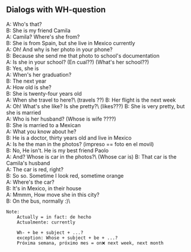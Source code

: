 ## Dialogs with WH-question

A: Who's that?\
B: She is my friend Camila\
A: Camila? Where's she from?\
B: She is from Spain, but she live in Mexico currently\
A: Oh! And why is her photo in your phone?\
B: Because she send me that photo to school's documentation\
A: Is she in your school? (En cual??) (What's her school??)\
B: Yes, she is\
A: When's her graduation?\
B: The next year\
A: How old is she?\
B: She is twenty-four years old\
A: When she travel to here?\ (travels ??)
B: Her flight is the next week\
A: Oh! What's she like? Is she pretty?\ (likes???)
B: She is very pretty, but she is married\
A: Who is her husband? (Whose is wife ????)\
B: She is married to a Mexican\
A: What you know about he?\
B: He is a doctor, thirty years old and live in Mexico\
A: Is he the man in the photos? (impreso == foto en el movil)\
B: No, He isn't. He is my best friend Paolo\
A: And? Whose is car in the photos?\ (Whose car is)
B: That car is the Camila's husband\
A: The car is red, right?\
B: So so. Sometime I look red, sometime orange\
A: Where's the car?\
B: It's in Mexico, in their house\
A: Mmmm, How move she in this city?\
B: On the bus, normally :)\

    Note:
        Actually = in fact: de hecho
        Actualmente: currently

        Wh- + be + subject + ...?
        exception: Whose + subject + be + ...?
        Próxima semana, próximo mes = on❌ next week, next month
